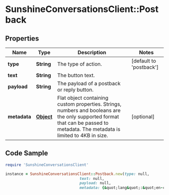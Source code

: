 # SunshineConversationsClient::Postback

## Properties

Name | Type | Description | Notes
------------ | ------------- | ------------- | -------------
**type** | **String** | The type of action. | [default to &#39;postback&#39;]
**text** | **String** | The button text. | 
**payload** | **String** | The payload of a postback or reply button. | 
**metadata** | [**Object**](.md) | Flat object containing custom properties. Strings, numbers and booleans  are the only supported format that can be passed to metadata. The metadata is limited to 4KB in size.  | [optional] 

## Code Sample

```ruby
require 'SunshineConversationsClient'

instance = SunshineConversationsClient::Postback.new(type: null,
                                 text: null,
                                 payload: null,
                                 metadata: {&quot;lang&quot;:&quot;en-ca&quot;})
```


